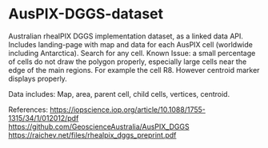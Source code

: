 # AusPIX-DGGS-dataset
Australian rhealPIX DGGS implementation dataset, as a linked data API.
Includes landing-page with map and data for each AusPIX cell (worldwide including Antarctica).
Search for any cell.
Known Issue: a small percentage of cells do not draw the polygon properly, especially large cells near the edge of the main regions.
For example the cell R8.
However centroid marker displays properly.

Data includes: Map, area, parent cell, child cells, vertices, centroid. 

References:
https://iopscience.iop.org/article/10.1088/1755-1315/34/1/012012/pdf
https://github.com/GeoscienceAustralia/AusPIX_DGGS
https://raichev.net/files/rhealpix_dggs_preprint.pdf
